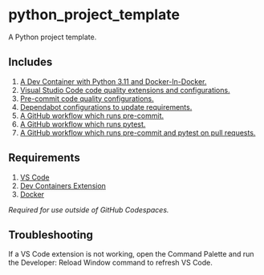 # python_project_template

A Python project template.

## Includes

1. [A Dev Container with Python 3.11 and Docker-In-Docker.](.devcontainer/devcontainer.json)
1. [Visual Studio Code code quality extensions and configurations.](.devcontainer/devcontainer.json#L14-L58)
1. [Pre-commit code quality configurations.](.pre-commit-config.yaml)
1. [Dependabot configurations to update requirements.](.github/dependabot.yml)
1. [A GitHub workflow which runs pre-commit.](.github/workflows/pre_commit.yml)
1. [A GitHub workflow which runs pytest.](.github/workflows/pytest.yml)
1. [A GitHub workflow which runs pre-commit and pytest on pull requests.](.github/workflows/pr.yml)

## Requirements

1. [VS Code](https://code.visualstudio.com/)
1. [Dev Containers Extension](https://marketplace.visualstudio.com/items?itemName=ms-vscode-remote.remote-containers)
1. [Docker](https://www.docker.com/)

*Required for use outside of GitHub Codespaces.*

## Troubleshooting

If a VS Code extension is not working, open the Command Palette and run the Developer:
Reload Window command to refresh VS Code.

